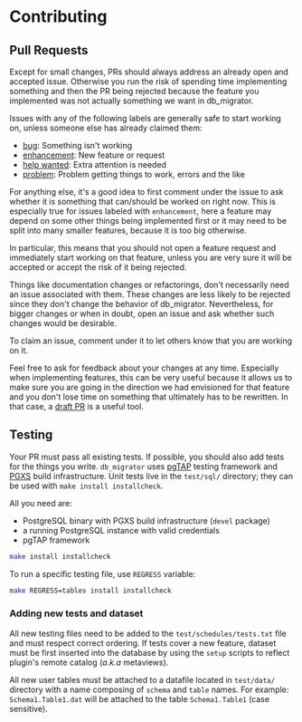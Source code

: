 # Contributing

## Pull Requests

Except for small changes, PRs should always address an already open and accepted
issue. Otherwise you run the risk of spending time implementing something and
then the PR being rejected because the feature you implemented was not actually
something we want in db_migrator.

Issues with any of the following labels are generally safe to start working on,
unless someone else has already claimed them:

* [bug]: Something isn't working
* [enhancement]: New feature or request
* [help wanted]: Extra attention is needed
* [problem]: Problem getting things to work, errors and the like 

[bug]: https://github.com/cybertec-postgresql/db_migrator/labels/bug
[enhancement]: https://github.com/cybertec-postgresql/db_migrator/labels/enhancement
[help wanted]: https://github.com/cybertec-postgresql/db_migrator/labels/help%20wanted
[problem]: https://github.com/cybertec-postgresql/db_migrator/labels/problem

For anything else, it's a good idea to first comment under the issue to ask
whether it is something that can/should be worked on right now. This is
especially true for issues labeled with `enhancement`, here a feature may depend
on some other things being implemented first or it may need to be split into
many smaller features, because it is too big otherwise.

In particular, this means that you should not open a feature request and
immediately start working on that feature, unless you are very sure it will be
accepted or accept the risk of it being rejected.

Things like documentation changes or refactorings, don't necessarily need an
issue associated with them. These changes are less likely to be rejected since
they don't change the behavior of db_migrator. Nevertheless, for bigger changes
or when in doubt, open an issue and ask whether such changes would be desirable.

To claim an issue, comment under it to let others know that you are working on
it.

Feel free to ask for feedback about your changes at any time. Especially when
implementing features, this can be very useful because it allows us to make sure
you are going in the direction we had envisioned for that feature and you don't
lose time on something that ultimately has to be rewritten. In that case, a
[draft PR] is a useful tool.

[draft PR]: https://github.blog/2019-02-14-introducing-draft-pull-requests

## Testing

Your PR must pass all existing tests. If possible, you should also add tests for
the things you write. `db_migrator` uses [pgTAP] testing framework and [PGXS]
build infrastructure. Unit tests live in the `test/sql/` directory; they can be
used with `make install installcheck`.

All you need are:

* PostgreSQL binary with PGXS build infrastructure (`devel` package)
* a running PostgreSQL instance with valid credentials
* pgTAP framework

[pgTAP]: https://pgtap.org/documentation.html
[PGXS]: https://www.postgresql.org/docs/current/extend-pgxs.html

```sh
make install installcheck
```

To run a specific testing file, use `REGRESS` variable:

```sh
make REGRESS=tables install installcheck
```

### Adding new tests and dataset

All new testing files need to be added to the `test/schedules/tests.txt` file
and must respect correct ordering. If tests cover a new feature, dataset must be
first inserted into the database by using the `setup` scripts to reflect
plugin's remote catalog (_a.k.a_ metaviews).

All new user tables must be attached to a datafile located in `test/data/`
directory with a name composing of `schema` and `table` names. For example:
`Schema1.Table1.dat` will be attached to the table `Schema1.Table1` (case
sensitive).
